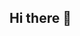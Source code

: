 ## Hi there 👋

<!--
**jackyreyes08/jackyreyes08** is a ✨ _special_ ✨ repository because its `README.md` (this file) appears on your GitHub profile.

Here are some ideas to get you started:

Personal Email: jackyreyes.jr@gmail.com
LinkedIN: c

Aspiring Business data analyst. With experience in SQL, Tableu. I bring a diverse skill set to any project. With experience on more than 5 technical projects. I am eager to apply my new set of skills and continue to grow as a professional.

I have 2 years of programmer/developer skills. I worked for Wells fargo for 1.8 years. My time with Wells Fargo has helped me develop my communicatin, analytical, time-management, and problem solving skills. During the summer of 2024 I enrolled in Tripleten Business Information Analyst program. The curriculum covered SQL, Tableu, Python, data visualization, and more. I also created several projects. 

- 🌱 I’m currently learning SQL and Python
- 📫 How to reach me: jackyreyes.jr@gmail.com or throught my LinkedIN: www.linkedin.com/in/jacqueline-reyes
- 😄 Pronouns: she/her
- ⚡ Fun fact: I have 2 dogs and 1 cat.
-->
